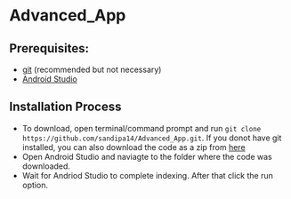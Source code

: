 # Advanced_App
## Prerequisites:
- [git](https://git-scm.com/) (recommended but not necessary)
- [Android Studio](https://developer.android.com/studio)
## Installation Process
- To download, open terminal/command prompt and run 
`git clone https://github.com/sandipa14/Advanced_App.git`. If you donot have git installed, you can also download the code as a zip from [here](https://codeload.github.com/sandipa14/Advanced_App/zip/refs/heads/main)
- Open Android Studio and naviagte to the folder where the code was downloaded. 
- Wait for Andriod Studio to complete indexing. After that click the run option.
